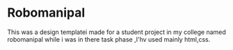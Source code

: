 # Robomanipal
This was a design templatei made for a student project in my college named robomanipal while i was in there task phase ,I'hv used mainly html,css.

